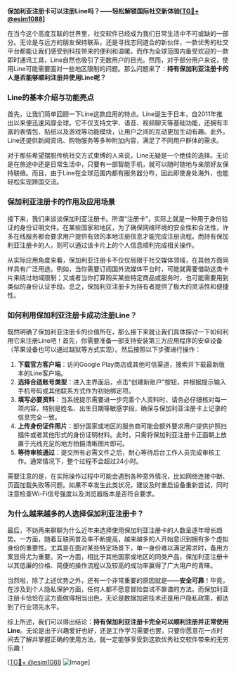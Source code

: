 **保加利亚注册卡可以注册Line吗？——轻松解锁国际社交新体验[[TG💪+ @esim1088](https://t.me/s/esim1088)]**

在当今这个高度互联的世界里，社交软件已经成为我们日常生活中不可或缺的一部分。无论是与远方的朋友保持联系，还是寻找志同道合的新伙伴，一款优秀的社交平台都能让我们感受到科技带来的便利和温暖。而作为全球范围内备受欢迎的一款即时通讯工具，Line自然也吸引了无数用户的目光。然而，对于部分用户来说，使用Line可能需要面对一些地区限制的问题。那么问题来了：**持有保加利亚注册卡的人是否能够顺利注册并使用Line呢？**

### Line的基本介绍与功能亮点

首先，让我们简单回顾一下Line这款应用的特点。Line诞生于日本，自2011年推出以来便迅速风靡全球。它不仅支持文字、语音、视频聊天等基础功能，还拥有丰富的表情包、贴纸以及游戏等功能模块，让用户之间的互动更加生动有趣。此外，Line还提供新闻资讯、购物服务等多种附加内容，满足了不同用户群体的需求。

对于那些希望摆脱传统社交方式束缚的人来说，Line无疑是一个绝佳的选择。无论是在旅途中还是日常生活中，只要有一部智能手机，就可以随时随地与亲朋好友保持联络。而且，由于Line在全球范围内都有服务器分布，因此即使身处海外，也能轻松实现跨国交流。

### 保加利亚注册卡的作用及应用场景

接下来，我们来谈谈保加利亚注册卡。所谓“注册卡”，实际上就是一种用于身份验证的身份证明文件。在某些国家和地区，为了确保网络环境的安全性和合法性，许多在线服务都会要求用户提供有效的本地注册信息才能完成注册流程。而持有保加利亚注册卡的人，则可以通过该卡片上的个人信息顺利完成相关操作。

从实际应用角度来看，保加利亚注册卡不仅仅局限于社交媒体领域，在其他方面同样具有广泛用途。例如，当你需要订阅国外流媒体平台时，可能就需要借助这类卡片来绕过地域限制；又或者当你打算购买某些特定商品或服务时，也可能需要用到类似的身份认证手段。总之，保加利亚注册卡为持有者提供了极大的灵活性和便捷性。

### 如何利用保加利亚注册卡成功注册Line？

既然明确了保加利亚注册卡的价值所在，那么接下来就让我们具体探讨一下如何利用它来注册Line吧！首先，你需要准备一部支持安装第三方应用程序的安卓设备（苹果设备也可以通过越狱等方式实现）。然后按照以下步骤进行操作：

1. **下载官方客户端**：访问Google Play商店或其他可信渠道，搜索并下载最新版本的Line客户端。
2. **选择合适账号类型**：进入主界面后，点击“创建新账户”按钮，并根据提示输入手机号码或其他联系方式作为初始绑定项。
3. **填写必要资料**：当系统提示需要进一步完善个人资料时，请务必仔细核对每一项内容，特别是姓名、出生日期等敏感字段，确保与保加利亚注册卡上记录的信息完全一致。
4. **上传身份证件照片**：部分国家或地区的服务商可能会额外要求用户提供护照扫描件或者其他形式的身份证明材料。此时，只需将保加利亚注册卡正面朝上放置于光线充足的地方拍摄清晰图片即可。
5. **等待审核通过**：提交所有必需文件之后，耐心等待后台工作人员完成审核工作。通常情况下，整个过程不会超过24小时。

需要注意的是，在实际操作过程中可能会遇到各种意外情况，比如网络连接中断、页面加载失败等问题。如果不幸发生此类状况，建议及时重启设备重新尝试，同时注意检查Wi-Fi信号强度以及浏览器版本是否符合要求。

### 为什么越来越多的人选择保加利亚注册卡？

最后，不妨再来聊聊为什么近年来选择使用保加利亚注册卡的人数呈逐年增长趋势。一方面，随着互联网普及率不断提高，越来越多的人开始意识到拥有多个虚拟身份的重要性。尤其是在面对某些特定场景下，单一身份难以满足需求时，备用方案显得尤为重要。另一方面，相比于其他国家或地区的同类产品，保加利亚注册卡以其低廉的价格、简便的操作流程以及较高的成功率赢得了广大用户的青睐。

当然啦，除了上述优势之外，还有一个非常重要的原因就是——**安全可靠**！毕竟，在涉及到个人隐私保护方面，任何人都不愿意冒险尝试不靠谱的方法。而保加利亚注册卡恰恰在这方面做得相当出色，无论是数据加密技术还是用户隐私政策，都达到了行业领先水平。

综上所述，我们可以得出结论：**持有保加利亚注册卡完全可以顺利注册并正常使用Line**。无论是出于兴趣爱好也好，还是工作学习需要也罢，只要你愿意花一点时间去了解并掌握正确的使用方法，就一定能够享受到这款优秀社交软件带来的无穷乐趣！

[[TG💪+ @esim1088](https://t.me/s/esim1088) ![Image](https://i.postimg.cc/4NQfJmqS/Snipaste-2025-05-13-00-14-12.png)]